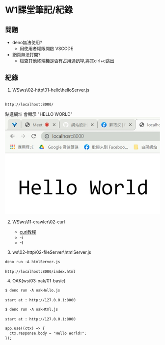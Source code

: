 # W1課堂筆記/紀錄
## 問題
* deno無法使用?
    * 用使用者權限開啟  VSCODE
* 網頁無法打開?
    * 檢查其他終端機是否有占用通訊埠,將其cirl+c跳出

## 紀錄
1.  WS\ws\02-http\01-hello\helloServer.js  
```
  
http://localhost:8000/
```
點進網址 會顯示 "HELLO WORLD"
![0101](./img/0101.jpg)

2. WS\ws\11-crawler\02-curl
    * [curl教程](http://www.ruanyifeng.com/blog/2019/09/curl-reference.html)
    * -i
    * -I 

3. ws\02-http\02-fileServer\htmlServer.js
```
deno run -A htmlServer.js

http://localhost:8000/index.html
```
4. OAK(ws/03-oak/01-basic)
```
$ deno run -A oakHello.js

start at : http://127.0.0.1:8000
```
```
$ deno run -A oakHtml.js

start at : http://127.0.0.1:8000
```
```
app.use((ctx) => {
  ctx.response.body = "Hello World!";
});
```